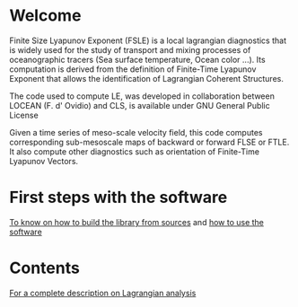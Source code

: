 Welcome
=======

Finite Size Lyapunov Exponent (FSLE) is a local lagrangian diagnostics that is
widely used for the study of transport and mixing processes of oceanographic
tracers (Sea surface temperature, Ocean color ...). Its computation is derived
from the definition of Finite-Time Lyapunov Exponent that allows the
identification of  Lagrangian Coherent Structures.

The code used to compute LE, was developed in collaboration between LOCEAN (F.
d' Ovidio) and CLS, is available under GNU General Public License

Given a time series of meso-scale velocity field, this code computes
corresponding sub-mesoscale maps of backward or forward FLSE or FTLE. It also
compute other diagnostics such as orientation of Finite-Time Lyapunov Vectors.

First steps with the software
=============================
[To know on how to build the library from
sources](https://bitbucket.org/cnes_aviso/lagrangian/wiki/Install) and [how to
use the software](https://bitbucket.org/cnes_aviso/lagrangian/wiki/Usage)

Contents
========
[For a complete description on Lagrangian
analysis](https://bitbucket.org/cnes_aviso/lagrangian/wiki/Contents)